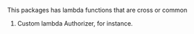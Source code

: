 This packages has lambda functions that are cross or common
1. Custom lambda Authorizer, for instance.